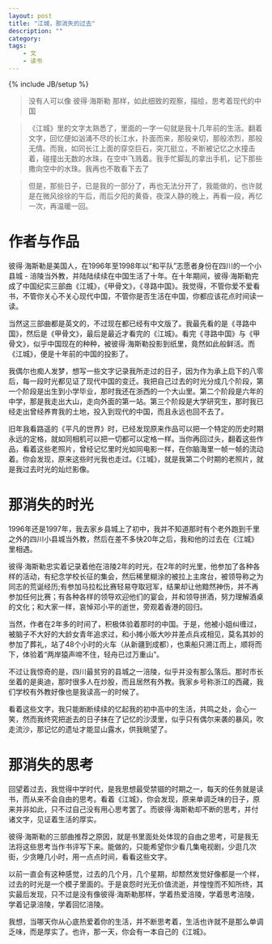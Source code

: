 ```yaml
---
layout: post
title: "江城，那消失的过去"
description: ""
category: 
tags: 
    - 文
    - 读书
---
```

{% include JB/setup %}

> 没有人可以像 彼得·海斯勒 那样，如此细致的观察，描绘，思考着现代的中国

>《江城》里的文字太熟悉了，里面的一字一句就是我十几年前的生活。翻着文字，回忆便如汹涌不尽的长江水，扑面而来，那般亲切，那般浓烈，那般无情。而我，如同长江上面的穿空巨石，突兀挺立，不断被记忆之水撞击着，碰撞出无数的水珠，在空中飞溅着。我手忙脚乱的拿出手机，记下那些撒向空中的水珠。我再也不敢看下去了

> 但是，那些日子，已是我的一部分了，再也无法分开了，我能做的，也许就是在微风徐徐的午后，雨后夕阳的黄昏，夜深人静的晚上，再看一段，再忆一次，再温暖一回。

# 作者与作品
彼得·海斯勒是美国人，在1996年至1998年以“和平队”志愿者身份在四川的一个小县城 - 涪陵当外教，并陆陆续续在中国生活了十年。在十年期间，彼得·海斯勒完成了中国纪实三部曲《江城》，《甲骨文》，《寻路中国》。我觉得，不管你爱不爱看书，不管你关心不关心现代中国，不管你是否生活在中国，你都应该花点时间读一读。

当然这三部曲都是英文的，不过现在都已经有中文版了。我最先看的是《寻路中国》，然后是《甲骨文》，最后是最近才看完的《江城》。看完《寻路中国》与《甲骨文》，似乎中国现在的种种，被彼得·海斯勒投影到纸里，竟然如此般鲜活。而《江城》，便是十年前的中国的投影了。

我偶尔也痴人发梦，想写一些文字记录我所走过的日子，因为作为承上启下的八零后，每一段时光都见证了现代中国的变迁。我把自己过去的时光分成几个阶段，第一个阶段是出生到小学毕业，那时我还在浙西的一个大山里。第二个阶段是六年的中学，那是我走出大山，走向外面的第一站。第三个阶段是大学研究生，那时我已经走出曾经养育我的土地，投入到现代的中国，而且永远也回不去了。

旧年我看路遥的《平凡的世界》时，已经发现原来作品可以把一个特定的历史时期永远的定格，就如同相机可以把一切都可以定格一样。当你再回过头，翻着这些作品，看着这些老照片，曾经记忆里时光如同电影一样，在你脑海里一帧一帧的流动着。你会发现，原来这些时光我也走过。《江城》，就是我第二个时期的老照片，就是我过去时光的灿烂影像。



# 那消失的时光

1996年还是1997年，我去家乡县城上了初中，我并不知道那时有个老外跑到千里之外的四川小县城当外教，然后在差不多快20年之后，我和他的过去在《江城》里相遇。

彼得·海斯勒忠实着记录着他在涪陵2年的时光，在2年的时光里，他参加了各种各样的活动，有纪念学校长征的集会，然后稀里糊涂的被拉上主席台，被领导称之为同志的荒诞经历;有参加马拉松比赛轻易夺取冠军，结果却让他黯然神伤，并不再参加任何比赛；有各种各样的领导欢迎他们的宴会，并和领导拼酒，努力理解酒桌的文化；和大家一样，哀悼邓小平的逝世，旁观着香港的回归。

当然，作者在2年多的时间了，积极体验着那时的中国。于是，他被小姐纠缠过，被脑子不大好的大龄女青年追求过，和小摊小贩大吵并差点兵戎相见，莫名其妙的参加了葬礼，站了48个小时的火车（从新疆到成都），也乘船只溯江而上，顺将而下，体验着“两岸猿声啼不住，轻舟已过万重山”。

不过让我惊奇的是，四川最贫穷的县城之一涪陵，似乎并没有那么落后。那时市长坐着的是奥迪，那时很多人在炒股，而且居然有外教。我家乡号称浙江的西藏，我们学校有外教好像也是我读高一的时候了。

看着这些文字，我只能断断续续的忆起我的初中高中的生活，共鸣之处，会心一笑，然而我终究把逝去的日子抹在了记忆的沙漠里，似乎只有偶尔来袭的暴风，吹走流沙，那记忆的遗址才能显山露水，供我眺望了。

# 那消失的思考
回望着过去，我觉得中学时代，是我思想最受禁锢的时期之一，每天的任务就是读书，而从来不会自由的思考。看着《江城》，你会发现，原来单调乏味的日子，原来并非如此，只不过自己没有用心思考罢了。而彼得·海斯勒却不断的思考，并付诸文字，见证着生活的厚实。

彼得·海斯勒的三部曲推荐之原因，就是书里面处处体现的自由之思考，可是我无法将这些思考当作书评写下来。能做的，只能希望你少看几集电视剧，少逛几次街，少贪睡几小时，用一点点时间，看看这些文字。

以前一直会有这种感觉，过去的几个月，几个星期，却颓然发觉好像都是一个样，过去的时光是一个模子里面的。于是哀怨时光无价值流逝，并惶惶而不知所终，其实最后发现，只不过是没有像彼得·海斯勒那样，学着热爱涪陵，学着思考涪陵，学着记录涪陵，学着回忆涪陵。

我想，当哪天你从心底热爱着你的生活，并不断思考着，生活也许就不是那么单调乏味，而是厚实了。也许，那一天，你会有一本自己的《江城》。
